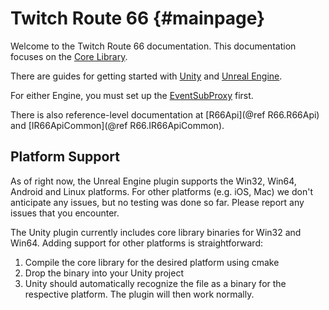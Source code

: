 # Twitch Route 66 {#mainpage}

Welcome to the Twitch Route 66 documentation.
This documentation focuses on the [Core Library](corelib-basics.md).

There are guides for getting started with [Unity](unity.md) and [Unreal Engine](unreal.md).

For either Engine, you must set up the [EventSubProxy](eventsubproxy.md) first. 

There is also reference-level documentation at [R66Api](@ref R66.R66Api) and [IR66ApiCommon](@ref R66.IR66ApiCommon).

## Platform Support

As of right now, the Unreal Engine plugin supports the Win32, Win64, Android and Linux platforms.
For other platforms (e.g. iOS, Mac) we don't anticipate any issues, but no testing was done so far.
Please report any issues that you encounter.

The Unity plugin currently includes core library binaries for Win32 and Win64.
Adding support for other platforms is straightforward:

1. Compile the core library for the desired platform using cmake
2. Drop the binary into your Unity project
3. Unity should automatically recognize the file as a binary for the respective platform. The plugin will then work normally.

